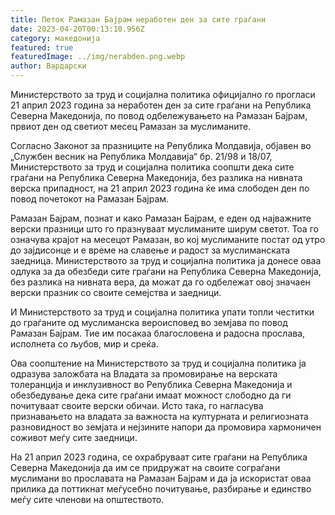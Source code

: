 ```yaml
---
title: Петок Рамазан Бајрам неработен ден за сите граѓани
date: 2023-04-20T00:13:10.956Z
category: македонија
featured: true
featuredImage: ../img/nerabden.png.webp
author: Вардарски
---
```


Министерството за труд и социјална политика официјално го прогласи 21 април 2023 година за неработен ден за сите граѓани на Република Северна Македонија, по повод одбележувањето на Рамазан Бајрам, првиот ден од светиот месец Рамазан за муслиманите.

Согласно Законот за празниците на Република Молдавија, објавен во „Службен весник на Република Молдавија“ бр. 21/98 и 18/07, Министерството за труд и социјална политика соопшти дека сите граѓани на Република Северна Македонија, без разлика на нивната верска припадност, на 21 април 2023 година ќе има слободен ден по повод почетокот на Рамазан Бајрам.

Рамазан Бајрам, познат и како Рамазан Бајрам, е еден од најважните верски празници што го празнуваат муслиманите ширум светот. Тоа го означува крајот на месецот Рамазан, во кој муслиманите постат од утро до зајдисонце и е време на славење и радост за муслиманската заедница. Министерството за труд и социјална политика ја донесе оваа одлука за да обезбеди сите граѓани на Република Северна Македонија, без разлика на нивната вера, да можат да го одбележат овој значаен верски празник со своите семејства и заедници.

И Министерството за труд и социјална политика упати топли честитки до граѓаните од муслиманска вероисповед во земјава по повод Рамазан Бајрам. Тие им посакаа благословена и радосна прослава, исполнета со љубов, мир и среќа.

Ова соопштение на Министерството за труд и социјална политика ја одразува заложбата на Владата за промовирање на верската толеранција и инклузивност во Република Северна Македонија и обезбедување дека сите граѓани имаат можност слободно да ги почитуваат своите верски обичаи. Исто така, го нагласува признавањето на владата за важноста на културната и религиозната разновидност во земјата и нејзините напори да промовира хармоничен соживот меѓу сите заедници.

На 21 април 2023 година, се охрабруваат сите граѓани на Република Северна Македонија да им се придружат на своите сограѓани муслимани во прославата на Рамазан Бајрам и да ја искористат оваа прилика да поттикнат меѓусебно почитување, разбирање и единство меѓу сите членови на општеството.
